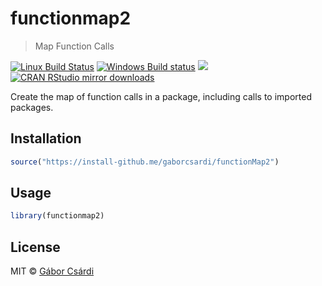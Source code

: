 


# functionmap2

> Map Function Calls

[![Linux Build Status](https://travis-ci.org/gaborcsardi/functionmap2.svg?branch=master)](https://travis-ci.org/gaborcsardi/functionmap2)
[![Windows Build status](https://ci.appveyor.com/api/projects/status/github/gaborcsardi/functionmap2?svg=true)](https://ci.appveyor.com/project/gaborcsardi/functionmap2)
[![](http://www.r-pkg.org/badges/version/functionmap2)](http://www.r-pkg.org/pkg/functionmap2)
[![CRAN RStudio mirror downloads](http://cranlogs.r-pkg.org/badges/functionmap2)](http://www.r-pkg.org/pkg/functionmap2)


Create the map of function calls in a package, including calls to imported
packages.

## Installation


```r
source("https://install-github.me/gaborcsardi/functionMap2")
```

## Usage


```r
library(functionmap2)
```

## License

MIT © [Gábor Csárdi](https://github.com/gaborcsardi)
